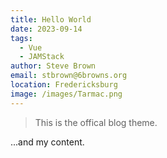 ```yaml
---
title: Hello World
date: 2023-09-14
tags:
  - Vue
  - JAMStack
author: Steve Brown
email: stbrown@6browns.org
location: Fredericksburg
image: /images/Tarmac.png
---
```


> This is the offical blog theme.

...and my content.